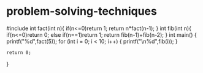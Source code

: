 # problem-solving-techniques
<div>#include <stdio.h>
int fact(int n){
    if(n<=0)return 1;
    return n*fact(n-1);
}
int fib(int n){
    if(n<=0)return 0;
    else if(n==1)return 1;
    return fib(n-1)+fib(n-2);
}
int main()
{
    printf("%d",fact(5));
    for (int i = 0; i < 10; i++) {
        printf("\n%d",fib(i));
    }

    return 0;
}
</div>
